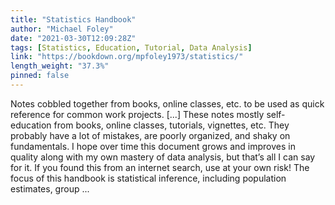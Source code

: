 ```yaml
---
title: "Statistics Handbook"
author: "Michael Foley"
date: "2021-03-30T12:09:28Z"
tags: [Statistics, Education, Tutorial, Data Analysis]
link: "https://bookdown.org/mpfoley1973/statistics/"
length_weight: "37.3%"
pinned: false
---
```


Notes cobbled together from books, online classes, etc. to be used as quick reference for common work projects. [...] These notes mostly self-education from books, online classes, tutorials, vignettes, etc. They probably have a lot of mistakes, are poorly organized, and shaky on fundamentals. I hope over time this document grows and improves in quality along with my own mastery of data analysis, but that’s all I can say for it. If you found this from an internet search, use at your own risk! The focus of this handbook is statistical inference, including population estimates, group ...
